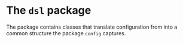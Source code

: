 # The `dsl` package

The package contains classes that translate configuration from
into a common structure the package `config` captures.